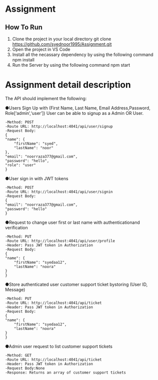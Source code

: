 # Assignment

## How To Run
1) Clone the project in your local directory
    git clone https://github.com/syednoor1995/Assignment.git
2) Open the project in VS Code
3) Install all the necassary dependency by using the following command
    npm install
4) Run the Server by using the following command
    npm start
    
    
# Assignment detail description
The API should implement the following:

●Users Sign Up with (First Name, Last Name, Email Address,Password, Role[‘admin’,‘user’])
  User can be able to signup as a Admin OR User.
  
    -Method: POST
    -Route URL: http://localhost:4041/api/user/signup
    -Request Body:
    {
    "name": {
        "firstName": "syed",
        "lastName": "noor"
    },
    "email": "noorraza377@gmail.com",
    "password": "hello",
    "role": "user"
    }
●User sign in with JWT tokens

    -Method: POST
    -Route URL: http://localhost:4041/api/user/signin
    -Request Body:
    {
    "email": "noorraza377@gmail.com",
    "password": "hello"
    }
●Request to change user first or last name with authenticationand verification

    -Method: PUT
    -Route URL: http://localhost:4041/api/user/profile
    -Header: Pass JWT token in Authorization
    -Request Body:
    {
    "name": {
        "firstName": "syedaa12",
        "lastName": "noora"
    }
    }
●Store authenticated user customer support ticket bystoring (User ID, Message)

    -Method: PUT
    -Route URL: http://localhost:4041/api/ticket
    -Header: Pass JWT token in Authorization
    -Request Body:
    {
    "name": {
        "firstName": "syedaa12",
        "lastName": "noora"
    }
    }
●Admin user request to list customer support tickets

    -Method: GET
    -Route URL: http://localhost:4041/api/ticket
    -Header: Pass JWT token in Authorization
    -Request Body:None
    -Response: Returns an array of customer support tickets
